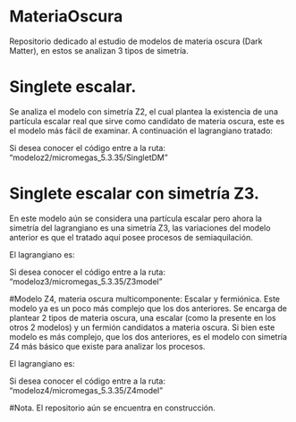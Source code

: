 # MateriaOscura
Repositorio dedicado al estudio de modelos de materia oscura (Dark Matter), en estos se analizan 3 tipos de simetría. 

# Singlete escalar. 
Se analiza el modelo con simetría Z2, el cual plantea la existencia de una partícula escalar real que sirve como candidato de materia oscura, este es el modelo más fácil de examinar. 
A continuación el lagrangiano tratado: 

Si desea conocer el código entre a la ruta: “modeloz2/micromegas_5.3.35/SingletDM”


# Singlete escalar con simetría Z3. 
En este modelo aún se considera una partícula escalar pero ahora la simetría del lagrangiano es una simetría Z3, las variaciones del modelo anterior es que el tratado aquí posee procesos de semiaquilación. 

El lagrangiano es: 

Si desea conocer el código entre a la ruta: “modeloz3/micromegas_5.3.35/Z3model”

#Modelo Z4, materia oscura multicomponente: Escalar y fermiónica. 
Este modelo ya es un poco más complejo que los dos anteriores. Se encarga de plantear 2 tipos de materia oscura, una escalar (como la presente en los otros 2 modelos) y un fermión candidatos a materia oscura. Si bien este modelo es más complejo, que los dos anteriores, es el modelo con simetría Z4 más básico que existe para analizar los procesos. 

El lagrangiano es: 

Si desea conocer el código entre a la ruta: “modeloz4/micromegas_5.3.35/Z4model”

#Nota.
El repositorio aún se encuentra en construcción. 
